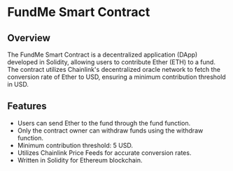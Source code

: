 # FundMe Smart Contract
## Overview

The FundMe Smart Contract is a decentralized application (DApp) developed in Solidity, allowing users to contribute Ether (ETH) to a fund. The contract utilizes Chainlink's decentralized oracle network to fetch the conversion rate of Ether to USD, ensuring a minimum contribution threshold in USD.
## Features
- Users can send Ether to the fund through the fund function.
- Only the contract owner can withdraw funds using the withdraw function.
- Minimum contribution threshold: 5 USD.
- Utilizes Chainlink Price Feeds for accurate conversion rates.
- Written in Solidity for Ethereum blockchain.
